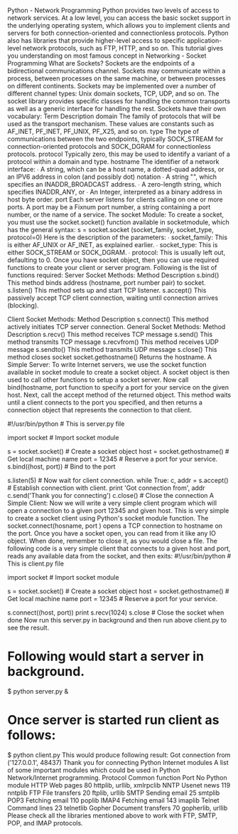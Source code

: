 Python - Network Programming
Python provides two levels of access to network services. At a low level, you can access the basic socket support in the underlying operating system, which allows you to implement clients and servers for both connection-oriented and connectionless protocols.
Python also has libraries that provide higher-level access to specific application-level network protocols, such as FTP, HTTP, and so on.
This tutorial gives you understanding on most famous concept in Networking - Socket Programming
What are Sockets?
Sockets are the endpoints of a bidirectional communications channel. Sockets may communicate within a process, between processes on the same machine, or between processes on different continents.
Sockets may be implemented over a number of different channel types: Unix domain sockets, TCP, UDP, and so on. The socket library provides specific classes for handling the common transports as well as a generic interface for handling the rest.
Sockets have their own vocabulary:
Term
Description
domain
The family of protocols that will be used as the transport mechanism. These values are constants such as AF_INET, PF_INET, PF_UNIX, PF_X25, and so on.
type
The type of communications between the two endpoints, typically SOCK_STREAM for connection-oriented protocols and SOCK_DGRAM for connectionless protocols.
protocol
Typically zero, this may be used to identify a variant of a protocol within a domain and type.
hostname
The identifier of a network interface:
∙        A string, which can be a host name, a dotted-quad address, or an IPV6 address in colon (and possibly dot) notation
∙        A string "<broadcast>", which specifies an INADDR_BROADCAST address.
∙        A zero-length string, which specifies INADDR_ANY, or
∙        An Integer, interpreted as a binary address in host byte order.
port
Each server listens for clients calling on one or more ports. A port may be a Fixnum port number, a string containing a port number, or the name of a service.
The socket Module:
To create a socket, you must use the socket.socket() function available in socketmodule, which has the general syntax:
s = socket.socket (socket_family, socket_type, protocol=0)
Here is the description of the parameters:
∙        socket_family: This is either AF_UNIX or AF_INET, as explained earlier.
∙        socket_type: This is either SOCK_STREAM or SOCK_DGRAM.
∙        protocol: This is usually left out, defaulting to 0.
Once you have socket object, then you can use required functions to create your client or server program. Following is the list of functions required:
Server Socket Methods:
Method
Description
s.bind()
This method binds address (hostname, port number pair) to socket.
s.listen()
This method sets up and start TCP listener.
s.accept()
This passively accept TCP client connection, waiting until connection arrives (blocking).
 
Client Socket Methods:
Method
Description
s.connect()
This method actively initiates TCP server connection.
General Socket Methods:
Method
Description
s.recv()
This method receives TCP message
s.send()
This method transmits TCP message
s.recvfrom()
This method receives UDP message
s.sendto()
This method transmits UDP message
s.close()
This method closes socket
socket.gethostname()
Returns the hostname.
A Simple Server:
To write Internet servers, we use the socket function available in socket module to create a socket object. A socket object is then used to call other functions to setup a socket server.
Now call bind(hostname, port function to specify a port for your service on the given host.
Next, call the accept method of the returned object. This method waits until a client connects to the port you specified, and then returns a connection object that represents the connection to that client.
 
 
 
 
 
 
 
#!/usr/bin/python           # This is server.py file
 
import socket               # Import socket module
 
s = socket.socket()         # Create a socket object
host = socket.gethostname() # Get local machine name
port = 12345                # Reserve a port for your service.
s.bind((host, port))        # Bind to the port
 
s.listen(5)                 # Now wait for client connection.
while True:
   c, addr = s.accept()     # Establish connection with client.
   print 'Got connection from', addr
   c.send('Thank you for connecting')
   c.close()                # Close the connection
A Simple Client:
Now we will write a very simple client program which will open a connection to a given port 12345 and given host. This is very simple to create a socket client using Python's socket module function.
The socket.connect(hosname, port ) opens a TCP connection to hostname on the port.
Once you have a socket open, you can read from it like any IO object. When done, remember to close it, as you would close a file.
The following code is a very simple client that connects to a given host and port, reads any available data from the socket, and then exits:
#!/usr/bin/python           # This is client.py file
 
import socket               # Import socket module
 
s = socket.socket()         # Create a socket object
host = socket.gethostname() # Get local machine name
port = 12345                # Reserve a port for your service.
 
s.connect((host, port))
print s.recv(1024)
s.close                     # Close the socket when done
Now run this server.py in background and then run above client.py to see the result.
# Following would start a server in background.
$ python server.py &
 
# Once server is started run client as follows:
 
$ python client.py
This would produce following result:
Got connection from ('127.0.0.1', 48437)
Thank you for connecting
Python Internet modules
A list of some important modules which could be used in Python Network/Internet programming.
Protocol
Common function
Port No
Python module
HTTP
Web pages
80
httplib, urllib, xmlrpclib
NNTP
Usenet news
119
nntplib
FTP
File transfers
20
ftplib, urllib
SMTP
Sending email
25
smtplib
POP3
Fetching email
110
poplib
IMAP4
Fetching email
143
imaplib
Telnet
Command lines
23
telnetlib
Gopher
Document transfers
70
gopherlib, urllib
Please check all the libraries mentioned above to work with FTP, SMTP, POP, and IMAP protocols.
 
